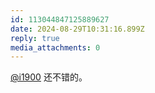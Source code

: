 ```yaml
---
id: 113044847125889627
date: 2024-08-29T10:31:16.899Z
reply: true
media_attachments: 0
---
```


[@i1900](https://mast.dragon-fly.club/@i1900) 还不错的。


